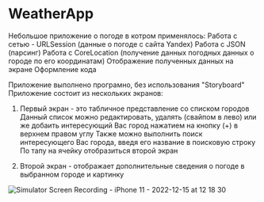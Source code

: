 # WeatherApp

Небольшое приложение о погоде в котром применялось:
Работа с сетью - URLSession (данные о погоде с сайта Yandex)
Работа с JSON (парсинг)
Работа с CoreLocation (получение данных погодных данных о городе по его координатам)
Отображение полученных данных на экране
Оформление кода

Приложение выполнено програмно, без использования "Storyboard"
Приложение состоит из нескольких экранов:
  1. Первый экран - это табличное представление со списком городов
  Данный список можно редактировать, удалять (свайпом в лево) или же добаить интересующий Вас город нажатием на кнопку (+) в верхнем правом углу
  Также можно выполнить поиск интересующего Вас города, введя его название в поисковую строку
  По тапу на ячейку отобразиться второй экран
  
  2. Второй экран - отображает дополнительные сведения о погоде в выбранном городе и картинку
  
![Simulator Screen Recording - iPhone 11 - 2022-12-15 at 12 18 30](https://user-images.githubusercontent.com/100678259/207821619-3d0c002b-235d-4ab7-8d5e-0bf729ac3c5a.gif)

